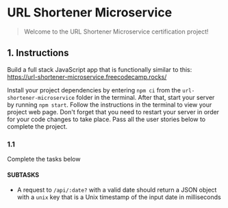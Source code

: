 # URL Shortener Microservice

> Welcome to the URL Shortener Microservice certification project!

## 1. Instructions

Build a full stack JavaScript app that is functionally similar to this: https://url-shortener-microservice.freecodecamp.rocks/

Install your project dependencies by entering `npm ci` from the `url-shortener-microservice` folder in the terminal. After that, start your server by running `npm start`. Follow the instructions in the terminal to view your project web page. Don't forget that you need to restart your server in order for your code changes to take place. Pass all the user stories below to complete the project.

### 1.1

Complete the tasks below

#### SUBTASKS

- A request to `/api/:date?` with a valid date should return a JSON object with a `unix` key that is a Unix timestamp of the input date in milliseconds
